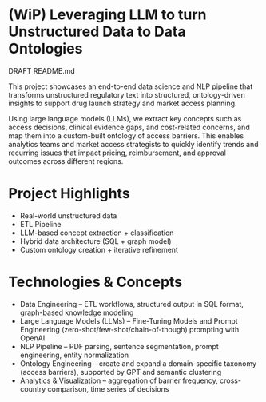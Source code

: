 # (WiP) Leveraging LLM to turn Unstructured Data to Data Ontologies

DRAFT README.md

This project showcases an end-to-end data science and NLP pipeline that transforms 
unstructured regulatory text into structured, ontology-driven insights to support drug 
launch strategy and market access planning.

Using large language models (LLMs), we extract key concepts such as access decisions,
clinical evidence gaps, and cost-related concerns, and map them into a custom-built
ontology of access barriers. This enables analytics teams and market access strategists
to quickly identify trends and recurring issues that impact pricing, reimbursement,
and approval outcomes across different regions.

# Project Highlights

- Real-world unstructured data
- ETL Pipeline
- LLM-based concept extraction + classification
- Hybrid data architecture (SQL + graph model)
- Custom ontology creation + iterative refinement

# Technologies & Concepts

- Data Engineering – ETL workflows, structured output in SQL format, graph-based 
knowledge modeling
- Large Language Models (LLMs) – Fine-Tuning Models and Prompt Engineering 
(zero-shot/few-shot/chain-of-though) prompting with OpenAI
- NLP Pipeline – PDF parsing, sentence segmentation, prompt engineering, entity 
normalization
- Ontology Engineering – create and expand a domain-specific taxonomy (access barriers),
 supported by GPT and semantic clustering
- Analytics & Visualization – aggregation of barrier frequency, cross-country comparison,
 time series of decisions